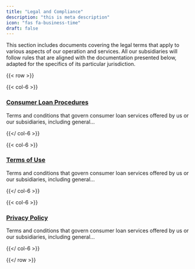 ```yaml
---
title: "Legal and Compliance"
description: "this is meta description"
icon: "fas fa-business-time"
draft: false
---
```


This section includes documents covering the legal terms that apply to various aspects of our operation and services. All our subsidiaries will follow rules that are aligned with the documentation presented below, adapted for the specifics of its particular jurisdiction.

{{< row >}}

{{< col-6 >}}

### [Consumer Loan Procedures](wallet/how-it-works/)
Terms and conditions that govern consumer loan services offered by us or our subsidiaries, including general...

{{</ col-6 >}}

{{< col-6 >}}

### [Terms of Use](wallet/terms/)
Terms and conditions that govern consumer loan services offered by us or our subsidiaries, including general...

{{</ col-6 >}}

{{< col-6 >}}

### [Privacy Policy](wallet/privacy-policy/)
Terms and conditions that govern consumer loan services offered by us or our subsidiaries, including general...

{{</ col-6 >}}

{{</ row >}}